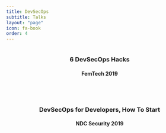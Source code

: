 ```yaml
---
title: DevSecOps
subtitle: Talks
layout: "page"
icon: fa-book
order: 4
---
```


<div class="item_container">
      <div class="item">
        <a href="/2019/03/27/6_devsecops_hacks.html" class="image fit"><img src="{{ 'assets/images/art-2997019_640.jpg' | relative_url }}" alt="" /></a>
        <header>
          <h3>6 DevSecOps Hacks</h3>
          <h4>FemTech 2019</h4>
        </header>
      </div>
      <div class="item">
        <a href="/2019/01/25/devsecops_for_developers.html" class="image fit"><img src="{{ 'assets/images/railway-station-3897137_640.jpg' | relative_url }}" alt="" /></a>
        <header>
          <h3>DevSecOps for Developers, How To Start</h3>
          <h4>NDC Security 2019</h4>
        </header>
      </div>
</div>
